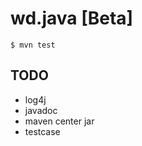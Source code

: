 # wd.java [Beta]

```shell
$ mvn test
```

## TODO

- log4j
- javadoc
- maven center jar
- testcase
